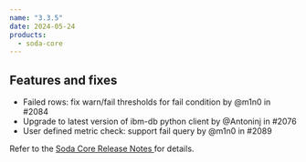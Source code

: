 ```yaml
---
name: "3.3.5"
date: 2024-05-24
products:
  - soda-core
---
```


## Features and fixes

* Failed rows: fix warn/fail thresholds for fail condition by @m1n0 in #2084
* Upgrade to latest version of ibm-db python client by @Antoninj in #2076
* User defined metric check: support fail query by @m1n0 in #2089

Refer to the <a href="https://github.com/sodadata/soda-core/releases" target="_blank">Soda Core Release Notes </a> for details.